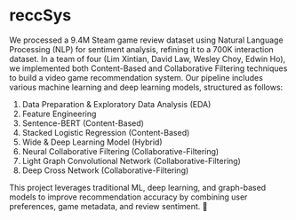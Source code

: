# reccSys
We processed a 9.4M Steam game review dataset using Natural Language Processing (NLP) for sentiment analysis, refining it to a 700K interaction dataset. In a team of four (Lim Xintian, David Law, Wesley Choy, Edwin Ho), we implemented both Content-Based and Collaborative Filtering techniques to build a video game recommendation system. Our pipeline includes various machine learning and deep learning models, structured as follows:

1) Data Preparation & Exploratory Data Analysis (EDA) 
2) Feature Engineering 
3) Sentence-BERT (Content-Based)
4) Stacked Logistic Regression (Content-Based)
5) Wide & Deep Learning Model (Hybrid)
6) Neural Collaborative Filtering (Collaborative-Filtering)
7) Light Graph Convolutional Network (Collaborative-Filtering)
8) Deep Cross Network (Collaborative-Filtering)
   
This project leverages traditional ML, deep learning, and graph-based models to improve recommendation accuracy by combining user preferences, game metadata, and review sentiment. 🚀
